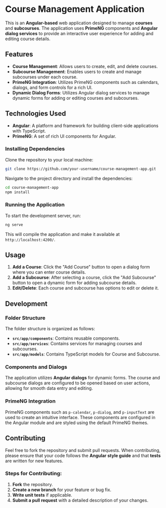 
# Course Management Application

This is an **Angular-based** web application designed to manage **courses** and **subcourses**. The application uses **PrimeNG** components and **Angular dialog services** to provide an interactive user experience for adding and editing course details.

## Features

- **Course Management**: Allows users to create, edit, and delete courses.
- **Subcourse Management**: Enables users to create and manage subcourses under each course.
- **PrimeNG Integration**: Utilizes PrimeNG components such as calendars, dialogs, and form controls for a rich UI.
- **Dynamic Dialog Forms**: Utilizes Angular dialog services to manage dynamic forms for adding or editing courses and subcourses.

## Technologies Used

- **Angular**: A platform and framework for building client-side applications with TypeScript.
- **PrimeNG**: A set of rich UI components for Angular.



### Installing Dependencies

Clone the repository to your local machine:

```bash
git clone https://github.com/your-username/course-management-app.git
```

Navigate to the project directory and install the dependencies:

```bash
cd course-management-app
npm install
```

### Running the Application

To start the development server, run:

```bash
ng serve
```

This will compile the application and make it available at `http://localhost:4200/`.

## Usage

1. **Add a Course**: Click the "Add Course" button to open a dialog form where you can enter course details.
2. **Add a Subcourse**: After selecting a course, click the "Add Subcourse" button to open a dynamic form for adding subcourse details.
3. **Edit/Delete**: Each course and subcourse has options to edit or delete it.

## Development

### Folder Structure

The folder structure is organized as follows:

- **`src/app/components`**: Contains reusable components.
- **`src/app/services`**: Contains services for managing courses and subcourses.
- **`src/app/models`**: Contains TypeScript models for Course and Subcourse.

### Components and Dialogs

The application utilizes **Angular dialogs** for dynamic forms. The course and subcourse dialogs are configured to be opened based on user actions, allowing for smooth data entry and editing.

### PrimeNG Integration

PrimeNG components such as `p-calendar`, `p-dialog`, and `p-inputText` are used to create an intuitive interface. These components are configured in the Angular module and are styled using the default PrimeNG themes.

## Contributing

Feel free to fork the repository and submit pull requests. When contributing, please ensure that your code follows the **Angular style guide** and that **tests** are written for new features.

### Steps for Contributing:

1. **Fork** the repository.
2. **Create a new branch** for your feature or bug fix.
3. **Write unit tests** if applicable.
4. **Submit a pull request** with a detailed description of your changes.

